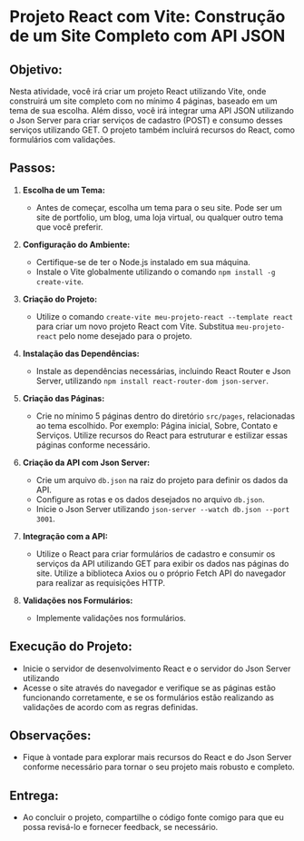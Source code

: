 # Projeto React com Vite: Construção de um Site Completo com API JSON

## Objetivo:
Nesta atividade, você irá criar um projeto React utilizando Vite, onde construirá um site completo com no mínimo 4 páginas, baseado em um tema de sua escolha. Além disso, você irá integrar uma API JSON utilizando o Json Server para criar serviços de cadastro (POST) e consumo desses serviços utilizando GET. O projeto também incluirá recursos do React, como formulários com validações.

## Passos:

1. **Escolha de um Tema:**
   - Antes de começar, escolha um tema para o seu site. Pode ser um site de portfolio, um blog, uma loja virtual, ou qualquer outro tema que você preferir.

2. **Configuração do Ambiente:**
   - Certifique-se de ter o Node.js instalado em sua máquina.
   - Instale o Vite globalmente utilizando o comando `npm install -g create-vite`.

3. **Criação do Projeto:**
   - Utilize o comando `create-vite meu-projeto-react --template react` para criar um novo projeto React com Vite. Substitua `meu-projeto-react` pelo nome desejado para o projeto.

4. **Instalação das Dependências:**
   - Instale as dependências necessárias, incluindo React Router e Json Server, utilizando `npm install react-router-dom json-server`.

5. **Criação das Páginas:**
   - Crie no mínimo 5 páginas dentro do diretório `src/pages`, relacionadas ao tema escolhido. Por exemplo: Página inicial, Sobre, Contato e Serviços. Utilize recursos do React para estruturar e estilizar essas páginas conforme necessário.

6. **Criação da API com Json Server:**
   - Crie um arquivo `db.json` na raiz do projeto para definir os dados da API.
   - Configure as rotas e os dados desejados no arquivo `db.json`.
   - Inicie o Json Server utilizando `json-server --watch db.json --port 3001`.

7. **Integração com a API:**
   - Utilize o React para criar formulários de cadastro e consumir os serviços da API utilizando GET para exibir os dados nas páginas do site. Utilize a biblioteca Axios ou o próprio Fetch API do navegador para realizar as requisições HTTP.

8. **Validações nos Formulários:**
   - Implemente validações nos formulários.
## Execução do Projeto:
- Inicie o servidor de desenvolvimento React e o servidor do Json Server utilizando 
- Acesse o site através do navegador e verifique se as páginas estão funcionando corretamente, e se os formulários estão realizando as validações de acordo com as regras definidas.

## Observações:
- Fique à vontade para explorar mais recursos do React e do Json Server conforme necessário para tornar o seu projeto mais robusto e completo.


## Entrega:
- Ao concluir o projeto, compartilhe o código fonte comigo para que eu possa revisá-lo e fornecer feedback, se necessário.
